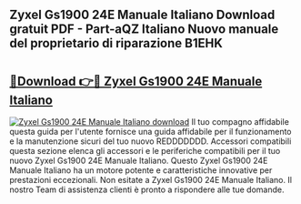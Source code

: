 ## Zyxel Gs1900 24E Manuale Italiano Download gratuit PDF - Part-aQZ Italiano Nuovo manuale del proprietario di riparazione B1EHK

# <h2><a href="http://dfalzpg.blite.top/?on=Zyxel+Gs1900+24E+Manuale+Italiano">🔗Download 👉🔴 Zyxel Gs1900 24E Manuale Italiano</a></h2>

[![Zyxel Gs1900 24E Manuale Italiano download](https://i.imgur.com/lujVjoI.png)](http://dfalzpg.blite.top/?on=Zyxel+Gs1900+24E+Manuale+Italiano)
Il tuo compagno affidabile questa guida per l'utente fornisce una guida affidabile per il funzionamento e la manutenzione sicuri del tuo nuovo REDDDDDDD. Accessori compatibili questa sezione elenca gli accessori e le periferiche compatibili per il tuo nuovo Zyxel Gs1900 24E Manuale Italiano. Questo Zyxel Gs1900 24E Manuale Italiano ha un motore potente e caratteristiche innovative per prestazioni eccezionali. Non esitate a Zyxel Gs1900 24E Manuale Italiano. Il nostro Team di assistenza clienti è pronto a rispondere alle tue domande.
